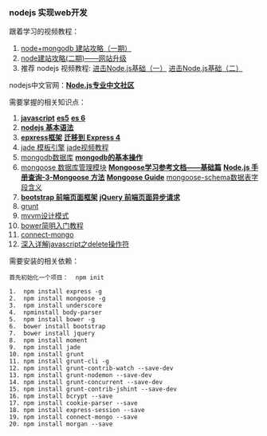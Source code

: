 ### nodejs 实现web开发



跟着学习的视频教程：

1.  [node+mongodb 建站攻略（一期）](https://www.imooc.com/learn/75) 
2.  [node建站攻略(二期)——网站升级](https://www.imooc.com/learn/197) 
3.  推荐 nodejs 视频教程: [进击Node.js基础（一）](https://www.imooc.com/learn/348) [进击Node.js基础（二）](https://www.imooc.com/learn/637) 

nodejs中文官网：[**Node.js专业中文社区**](https://cnodejs.org/getstart)  

需要掌握的相关知识点：

1. [**javascript**](https://developer.mozilla.org/zh-CN/docs/Web/JavaScript/Guide)   [**es5**](http://yanhaijing.com/es5/#book)   [**es 6**](http://es6.ruanyifeng.com/)   
2. [**nodejs 基本语法**](http://nodejs.cn/api/) 
3. [**epxress框架**](http://www.expressjs.com.cn)  [**迁移到 Express 4**](http://www.expressjs.com.cn/guide/migrating-4.html) 
4. [jade 模板引擎](http://expressjs.jser.us/jade.html)  [jade视频教程](https://www.imooc.com/learn/259) 
5. [mongodb数据库](http://www.mongoing.com)   [**mongodb的基本操作**](https://blog.csdn.net/yin__ren/article/details/80109586)   
6. [mongoose 数据库管理模块](http://mongoosejs.com)   [**Mongoose学习参考文档——基础篇**](https://cnodejs.org/topic/504b4924e2b84515770103dd) [**Node.js 手册查询-3-Mongoose 方法**](https://cnodejs.org/topic/548e54d157fd3ae46b233502) [**Mongoose Guide**](https://cnodejs.org/topic/5206581b44e76d216aae072e)   [mongoose-schema数据表字段含义](https://blog.csdn.net/momdiy/article/details/76285369) 
7. [**bootstrap 前端页面框架**](http://www.bootcss.com)  [**jQuery 前端页面异步请求**](http://jquery.cuishifeng.cn) 
8. [grunt](https://gruntjs.com/getting-started) 
9. [mvvm设计模式](http://minhuibing.blog.163.com/blog/static/1704738602010819114353279) 
10. [bower简明入门教程](https://savokiss.com/tech/bower-tutorial.html) 
11. [connect-mongo](https://github.com/jdesboeufs/connect-mongo) 
12. [深入详解javascript之delete操作符](http://www.cnblogs.com/yuzhongwusan/archive/2012/06/14/2549879.html) 

需要安装的相关依赖：

```
首先初始化一个项目：  npm init

1.  npm install express -g
2.  npm install mongoose -g
3.  npm install underscore
4.  npminstall body-parser
5.  npm install bower -g
6.  bower install bootstrap
7.  bower install jquery
8.  npm install moment
9.  npm install jade
10. npm install grunt
11. npm install grunt-cli -g
12. npm install grunt-contrib-watch --save-dev
13. npm install grunt-nodemon --save-dev
14. npm install grunt-concurrent --save-dev
15. npm install grunt-contrib-jshint --save-dev
16. npm install bcrypt --save
17. npm install cookie-parser --save
18. npm install express-session --save
19. npm install connect-mongo --save
20. npm install morgan --save
```

